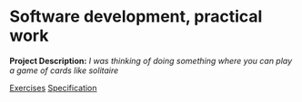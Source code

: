 # Software development, practical work

**Project Description:** *I was thinking of doing something where you can play a game of cards like solitaire*

[Exercises](exercises/)
[Specification](documentation/specification.md)
